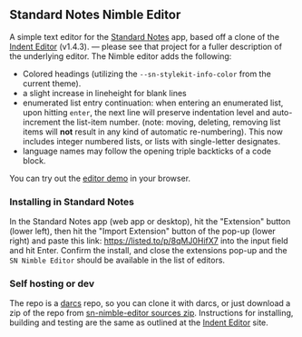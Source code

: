 ## Standard Notes Nimble Editor

A simple text editor for the [Standard Notes](https://standardnotes.org/) app, based off a clone of the [Indent Editor](https://github.com/MaxLap/standard-notes-indent-editor) (v1.4.3). — please see that project for a fuller description of the underlying editor. The Nimble editor adds the following:

- Colored headings (utilizing the `--sn-stylekit-info-color` from the current theme).
- a slight increase in lineheight for blank lines
- enumerated list entry continuation: when entering an enumerated list, upon hitting `enter`, the next line will preserve indentation level and auto-increment the list-item number. (note: moving, deleting, removing list items will **not** result in any kind of automatic re-numbering). This now includes integer numbered lists, or lists with single-letter designates.
- language names may follow the opening triple backticks of a code block.

You can try out the [editor demo](https://sn-nimble-editor.netlify.app/demo.html) in your browser.

### Installing in Standard Notes

In the Standard Notes app (web app or desktop), hit the "Extension" button (lower left), then hit the "Import Extension" button of the pop-up (lower right) and paste this link: https://listed.to/p/8qMJ0HifX7 into the input field and hit Enter.  Confirm the install, and close the extensions pop-up and the `SN Nimble Editor` should be available in the list of editors.

### Self hosting or dev

The repo is a [darcs](http://darcs.net/) repo, so you can clone it with darcs, or just download a zip of the repo from [sn-nimble-editor sources zip](https://hub.darcs.net/jandrew/sn-nimble-editor/dist). Instructions for installing, building and testing are the same as outlined at the [Indent Editor](https://github.com/MaxLap/standard-notes-indent-editor) site.